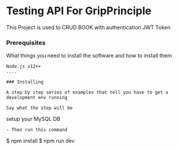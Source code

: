 # Testing API For GripPrinciple

This Project is used to CRUD BOOK with authentication JWT Token 

### Prerequisites

What things you need to install the software and how to install them

```
Node.js v12++
....

### Installing

A step by step series of examples that tell you have to get a development env running

Say what the step will be
```
setup your MySQL DB
```
- Then run this command
```
$ npm install
$ npm run dev
```
